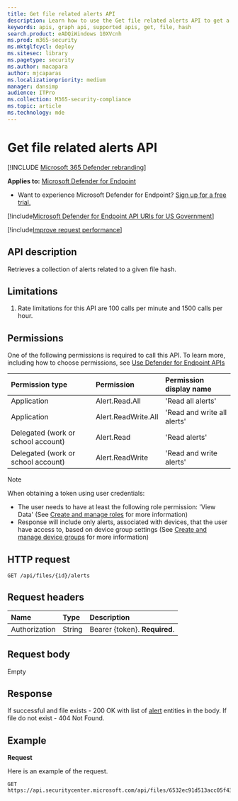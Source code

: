 ```yaml
---
title: Get file related alerts API
description: Learn how to use the Get file related alerts API to get a collection of alerts related to a given file hash in Microsoft Defender for Endpoint.
keywords: apis, graph api, supported apis, get, file, hash
search.product: eADQiWindows 10XVcnh
ms.prod: m365-security
ms.mktglfcycl: deploy
ms.sitesec: library
ms.pagetype: security
ms.author: macapara
author: mjcaparas
ms.localizationpriority: medium
manager: dansimp
audience: ITPro
ms.collection: M365-security-compliance
ms.topic: article
ms.technology: mde
---
```


# Get file related alerts API

[!INCLUDE [Microsoft 365 Defender rebranding](../../includes/microsoft-defender.md)]


**Applies to:** [Microsoft Defender for Endpoint](https://go.microsoft.com/fwlink/p/?linkid=2146631)

- Want to experience Microsoft Defender for Endpoint? [Sign up for a free trial.](https://www.microsoft.com/microsoft-365/windows/microsoft-defender-atp?ocid=docs-wdatp-exposedapis-abovefoldlink) 

[!include[Microsoft Defender for Endpoint API URIs for US Government](../../includes/microsoft-defender-api-usgov.md)]

[!include[Improve request performance](../../includes/improve-request-performance.md)]


## API description
Retrieves a collection of alerts related to a given file hash.


## Limitations
1. Rate limitations for this API are 100 calls per minute and 1500 calls per hour.


## Permissions
One of the following permissions is required to call this API. To learn more, including how to choose permissions, see [Use Defender for Endpoint APIs](apis-intro.md)

Permission type |	Permission	|	Permission display name
:---|:---|:---
Application |	Alert.Read.All |	'Read all alerts'
Application |	Alert.ReadWrite.All |	'Read and write all alerts'
Delegated (work or school account) | Alert.Read | 'Read alerts'
Delegated (work or school account) | Alert.ReadWrite | 'Read and write alerts'

>[!Note]
> When obtaining a token using user credentials:
>- The user needs to have at least the following role permission: 'View Data' (See [Create and manage roles](user-roles.md) for more information)
>- Response will include only alerts, associated with devices, that the user have access to, based on device group settings (See [Create and manage device groups](machine-groups.md) for more information)

## HTTP request
```
GET /api/files/{id}/alerts
```

## Request headers

Name | Type | Description
:---|:---|:---
Authorization | String | Bearer {token}. **Required**.


## Request body
Empty

## Response
If successful and file exists - 200 OK with list of [alert](alerts.md) entities in the body. If file do not exist - 404 Not Found.


## Example

**Request**

Here is an example of the request.

```
GET https://api.securitycenter.microsoft.com/api/files/6532ec91d513acc05f43ee0aa3002599729fd3e1/alerts
```
